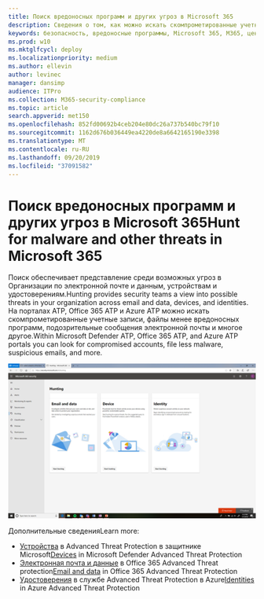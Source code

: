 ```yaml
---
title: Поиск вредоносных программ и других угроз в Microsoft 365
description: Сведения о том, как можно искать скомпрометированные учетные записи, менее опасные вредоносные программы, подозрительные сообщения электронной почты и многое другое.
keywords: безопасность, вредоносные программы, Microsoft 365, M365, центр безопасности, поиск, поиск, пакет ATP для защитника, Office 365 ATP, Azure ATP
ms.prod: w10
ms.mktglfcycl: deploy
ms.localizationpriority: medium
ms.author: ellevin
author: levinec
manager: dansimp
audience: ITPro
ms.collection: M365-security-compliance
ms.topic: article
search.appverid: met150
ms.openlocfilehash: 852fd00692b4ceb204e80dc26a737b540bc79f10
ms.sourcegitcommit: 1162d676b036449ea4220de8a6642165190e3398
ms.translationtype: MT
ms.contentlocale: ru-RU
ms.lasthandoff: 09/20/2019
ms.locfileid: "37091582"
---
```

# <a name="hunt-for-malware-and-other-threats-in-microsoft-365"></a><span data-ttu-id="7dff0-104">Поиск вредоносных программ и других угроз в Microsoft 365</span><span class="sxs-lookup"><span data-stu-id="7dff0-104">Hunt for malware and other threats in Microsoft 365</span></span>

<span data-ttu-id="7dff0-105">Поиск обеспечивает представление среди возможных угроз в Организации по электронной почте и данным, устройствам и удостоверениям.</span><span class="sxs-lookup"><span data-stu-id="7dff0-105">Hunting provides security teams a view into possible threats in your organization across email and data, devices, and identities.</span></span> <span data-ttu-id="7dff0-106">На порталах ATP, Office 365 ATP и Azure ATP можно искать скомпрометированные учетные записи, файлы менее вредоносных программ, подозрительные сообщения электронной почты и многое другое.</span><span class="sxs-lookup"><span data-stu-id="7dff0-106">Within Microsoft Defender ATP, Office 365 ATP, and Azure ATP portals you can look for compromised accounts, file less malware, suspicious emails, and more.</span></span>

![Страница "Поиск"](../media/security-docs/hunt.png)

<span data-ttu-id="7dff0-108">Дополнительные сведения</span><span class="sxs-lookup"><span data-stu-id="7dff0-108">Learn more:</span></span>

* <span data-ttu-id="7dff0-109">[Устройства](https://docs.microsoft.com/windows/security/threat-protection/microsoft-defender-atp/advanced-hunting) в Advanced Threat Protection в защитнике Microsoft</span><span class="sxs-lookup"><span data-stu-id="7dff0-109">[Devices](https://docs.microsoft.com/windows/security/threat-protection/microsoft-defender-atp/advanced-hunting) in Microsoft Defender Advanced Threat Protection</span></span>
* <span data-ttu-id="7dff0-110">[Электронная почта и данные](https://docs.microsoft.com/en-us/office365/securitycompliance/office-365-atp) в Office 365 Advanced Threat protection</span><span class="sxs-lookup"><span data-stu-id="7dff0-110">[Email and data](https://docs.microsoft.com/en-us/office365/securitycompliance/office-365-atp) in Office 365 Advanced Threat Protection</span></span>
* <span data-ttu-id="7dff0-111">[Удостоверения](https://docs.microsoft.com/en-us/azure-advanced-threat-protection/investigate-a-user) в службе Advanced Threat Protection в Azure</span><span class="sxs-lookup"><span data-stu-id="7dff0-111">[Identities](https://docs.microsoft.com/en-us/azure-advanced-threat-protection/investigate-a-user) in Azure Advanced Threat Protection</span></span>
